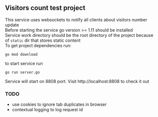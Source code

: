 ## Visitors count test project
This service uses websockets to notify all clients about visitors number update  
Before starting the service go version >= 1.11 should be installed  
Service work directory should be the root directory of the project because of `static` dir that stores static content  
To get project dependencies run:  
```
go mod download
```
to start service run
```
go run server.go
```
Service will start on 8808 port. Visit http://localhost:8808 to check it out



### TODO
 - use cookies to ignore tab duplicates in browser
 - contextual logging to log request id
